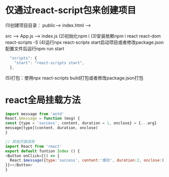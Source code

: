 # 仅通过react-script包来创建项目
  (1)创建项目目录：
  public--> index.html --> <div id="app"></div>
  src --> App.js --> index.js
  (2)初始化npm i
  (3)安装依赖npm i react react-dom react-scripts -S
  (4)运行npx react-scripts start启动项目或者修改package.json配置文件后运行npm run start
  ```js
    "scripts": {
      "start": "react-scripts start",
    },
  ```
  (5)打包：使用npx react-scripts build打包或者修改package.json打包

  # react全局挂载方法
  ```js
 import message from 'antd'
 React.$message = function (msg) {
  const {type = 'success', content, duration = 1, onclose} = {...arg}
  message[type](content, duration, onclose)
 }

 // 其他页面调用
 import React from 'react'
 export default funtion Index () {
  <Button onClick={() => {
    React.$message({type:'success', content:'成功', duration:2, onclose:() => {console.log('close')}})
  }}></Button>
 }
  ```